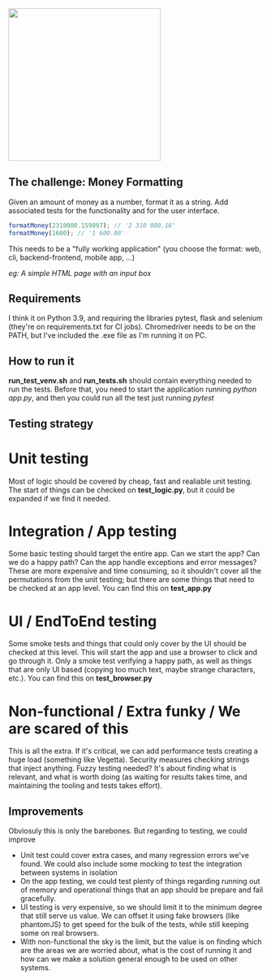 <img src="https://upload.wikimedia.org/wikipedia/commons/4/48/Twelve_Labours_Altemps_Inv8642.jpg" height="300px"/>

## The challenge: Money Formatting

Given an amount of money as a number, format it as a string. Add associated tests for the functionality and for the user interface. 

```js
formatMoney(2310000.159897); // '2 310 000.16'
formatMoney(1600); // '1 600.00'
```

This needs to be a "fully working application" (you choose the format: web, cli, backend-frontend, mobile app, ...)

*eg: A simple HTML page with an input box*

## Requirements

I think it on Python 3.9, and requiring the libraries pytest, flask and selenium (they're on requirements.txt for CI jobs). Chromedriver needs to be on the PATH, but I've included the .exe file as I'm running it on PC. 

## How to run it

**run_test_venv.sh** and **run_tests.sh** should contain everything needed to run the tests. Before that, you need to start the application running *python app.py*, and then you could run all the test just running *pytest*

## Testing strategy

# Unit testing
Most of logic should be covered by cheap, fast and realiable unit testing. The start of things can be checked on **test_logic.py**, but it could be expanded if we find it needed.

# Integration / App testing
Some basic testing should target the entire app. Can we start the app? Can we do a happy path? Can the app handle exceptions and error messages? These are more expensive and time consuming, so it shouldn't cover all the permutations from the unit testing; but there are some things that need to be checked at an app level. You can find this on **test_app.py**

# UI / EndToEnd testing
Some smoke tests and things that could only cover by the UI should be checked at this level. This will start the app and use a browser to click and go through it. Only a smoke test verifying a happy path, as well as things that are only UI based (copying too much text, maybe strange characters, etc.). You can find this on **test_browser.py**

# Non-functional / Extra funky / We are scared of this
This is all the extra. If it's critical, we can add performance tests creating a huge load (something like Vegetta). Security measures checking strings that inject anything. Fuzzy testing needed? It's about finding what is relevant, and what is worth doing (as waiting for results takes time, and maintaining the tooling and tests takes effort).

## Improvements

Obviosuly this is only the barebones. But regarding to testing, we could improve

* Unit test could cover extra cases, and many regression errors we've found. We could also include some mocking to test the integration between systems in isolation
* On the app testing, we could test plenty of things regarding running out of memory and operational things that an app should be prepare and fail gracefully.
* UI testing is very expensive, so we should limit it to the minimum degree that still serve us value. We can offset it using fake browsers (like phantomJS) to get speed for the bulk of the tests, while still keeping some on real browsers.
* With non-functional the sky is the limit, but the value is on finding which are the areas we are worried about, what is the cost of running it and how can we make a solution general enough to be used on other systems.
